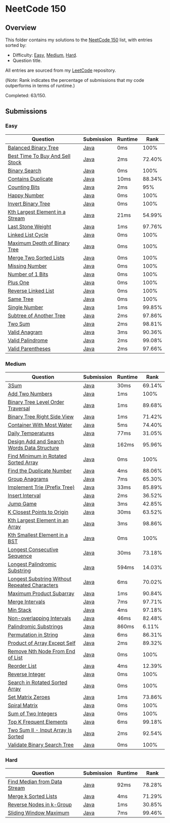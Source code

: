 # NeetCode 150

## Overview
This folder contains my solutions to the [NeetCode 150](https://leetcode.com/problem-list/plakya4j/) list,
with entries sorted by:
- Difficulty: [Easy](#easy), [Medium](#medium), [Hard](#hard).
- Question title.

All entries are sourced from my [LeetCode](https://github.com/shumarb/leetcode) repository.

(*Note*: Rank indicates the percentage of submissions that my code outperforms in terms of runtime.)

Completed: 63/150.

## Submissions
### Easy
| Question                                                                                                      | Submission                                                                                       | Runtime | Rank   |
|---------------------------------------------------------------------------------------------------------------|--------------------------------------------------------------------------------------------------|---------|--------|
| [Balanced Binary Tree](https://leetcode.com/problems/balanced-binary-tree/description/)                       | [Java](https://github.com/shumarb/leetcode/blob/main/submissions/BalancedBinaryTree.java)        | 0ms     | 100%   |
| [Best Time To Buy And Sell Stock](https://leetcode.com/problems/best-time-to-buy-and-sell-stock/description/) | [Java](https://github.com/shumarb/leetcode/blob/main/submissions/BestTimeToBuyAndSellStock.java) | 2ms     | 72.40% |
| [Binary Search](https://leetcode.com/problems/binary-search/description/)                                     | [Java](https://github.com/shumarb/leetcode/blob/main/submissions/BinarySearch.java)              | 0ms     | 100%   |
| [Contains Duplicate](https://leetcode.com/problems/contains-duplicate/description)                            | [Java](https://github.com/shumarb/leetcode/blob/main/submissions/ContainsDuplicate.java)         | 10ms    | 88.34% |
| [Counting Bits](https://leetcode.com/problems/counting-bits/description/)                                     | [Java](https://github.com/shumarb/leetcode/blob/main/submissions/CountingBits.java)              | 2ms     | 95%    |
| [Happy Number](https://leetcode.com/problems/happy-number/description/)                                       | [Java](https://github.com/shumarb/leetcode/blob/main/submissions/HappyNumber.java)               | 0ms     | 100%   |
| [Invert Binary Tree](https://leetcode.com/problems/invert-binary-tree/description/)                           | [Java](https://github.com/shumarb/leetcode/blob/main/submissions/InvertBinaryTree.java)          | 0ms     | 100%   |
| [Kth Largest Element in a Stream](https://leetcode.com/problems/kth-largest-element-in-a-stream/description/) | [Java](https://github.com/shumarb/leetcode/blob/main/submissions/KthLargest.java)                | 21ms    | 54.99% |
| [Last Stone Weight](https://leetcode.com/problems/last-stone-weight/description/)                             | [Java](https://github.com/shumarb/leetcode/blob/main/submissions/LastStoneWeight.java)           | 1ms     | 97.76% |
| [Linked List Cycle](https://leetcode.com/problems/linked-list-cycle/description/)                             | [Java](https://github.com/shumarb/leetcode/blob/main/submissions/LinkedListCycle.java)           | 0ms     | 100%   |
| [Maximum Depth of Binary Tree](https://leetcode.com/problems/maximum-depth-of-binary-tree/description/)       | [Java](https://github.com/shumarb/leetcode/blob/main/submissions/MaximumDepthOfBinaryTree.java)  | 0ms     | 100%   |
| [Merge Two Sorted Lists](https://leetcode.com/problems/merge-two-sorted-lists/description/)                   | [Java](https://github.com/shumarb/leetcode/blob/main/submissions/MergeTwoSortedLists.java)       | 0ms     | 100%   |
| [Missing Number](https://leetcode.com/problems/missing-number/description/)                                   | [Java](https://github.com/shumarb/leetcode/blob/main/submissions/MissingNumber.java)             | 0ms     | 100%   |
| [Number of 1 Bits](https://leetcode.com/problems/number-of-1-bits/description/)                               | [Java](https://github.com/shumarb/leetcode/blob/main/submissions/NumberOf1Bits.java)             | 0ms     | 100%   |
| [Plus One](https://leetcode.com/problems/plus-one/description/)                                               | [Java](https://github.com/shumarb/leetcode/blob/main/submissions/PlusOne.java)                   | 0ms     | 100%   |
| [Reverse Linked List](https://leetcode.com/problems/reverse-linked-list/description/)                         | [Java](https://github.com/shumarb/leetcode/blob/main/submissions/ReverseLinkedList.java)         | 0ms     | 100%   |
| [Same Tree](https://leetcode.com/problems/same-tree/description/)                                             | [Java](https://github.com/shumarb/leetcode/blob/main/submissions/SameTree.java)                  | 0ms     | 100%   |
| [Single Number](https://leetcode.com/problems/single-number/description/)                                     | [Java](https://github.com/shumarb/leetcode/blob/main/submissions/SingleNumber.java)              | 1ms     | 99.85% |
| [Subtree of Another Tree](https://leetcode.com/problems/subtree-of-another-tree/description/)                 | [Java](https://github.com/shumarb/leetcode/blob/main/submissions/SubtreeOfAnotherTree.java)      | 2ms     | 97.86% |
| [Two Sum](https://leetcode.com/problems/two-sum/description/)                                                 | [Java](https://github.com/shumarb/leetcode/blob/main/submissions/TwoSum.java)                    | 2ms     | 98.81% |
| [Valid Anagram](https://leetcode.com/problems/valid-anagram/description/)                                     | [Java](https://github.com/shumarb/leetcode/blob/main/submissions/ValidAnagram.java)              | 3ms     | 90.36% |
| [Valid Palindrome](https://leetcode.com/problems/valid-palindrome/description/)                               | [Java](https://github.com/shumarb/leetcode/blob/main/submissions/ValidPalindrome.java)           | 2ms     | 99.08% |
| [Valid Parentheses](https://leetcode.com/problems/valid-parentheses/description/)                             | [Java](https://github.com/shumarb/leetcode/blob/main/submissions/ValidParentheses.java)          | 2ms     | 97.66% |

### Medium
| Question                                                                                                                                   | Submission                                                                                                       | Runtime | Rank   |
|--------------------------------------------------------------------------------------------------------------------------------------------|------------------------------------------------------------------------------------------------------------------|---------|--------|
| [3Sum](https://leetcode.com/problems/3sum/description/)                                                                                    | [Java](https://github.com/shumarb/leetcode/blob/main/submissions/ThreeSum.java)                                  | 30ms    | 69.14% |
| [Add Two Numbers](https://leetcode.com/problems/add-two-numbers/description/)                                                              | [Java](https://github.com/shumarb/leetcode/blob/main/submissions/AddTwoNumbers.java)                             | 1ms     | 100%   |
| [Binary Tree Level Order Traversal](https://leetcode.com/problems/binary-tree-level-order-traversal/description/)                          | [Java](https://github.com/shumarb/leetcode/blob/main/submissions/BinaryTreeLevelOrderTraversal.java)             | 1ms     | 89.68% |
| [Binary Tree Right Side View](https://leetcode.com/problems/binary-tree-right-side-view/description/)                                      | [Java](https://github.com/shumarb/leetcode/blob/main/submissions/BinaryTreeRightSideView.java)                   | 1ms     | 71.42% |
| [Container With Most Water](https://leetcode.com/problems/container-with-most-water/description/)                                          | [Java](https://github.com/shumarb/leetcode/blob/main/submissions/ContainerWithMostWater.java)                    | 5ms     | 74.40% |
| [Daily Temperatures](https://leetcode.com/problems/daily-temperatures/description/)                                                        | [Java](https://github.com/shumarb/leetcode/blob/main/submissions/DailyTemperatures.java)                         | 77ms    | 31.05% |
| [Design Add and Search Words Data Structure](https://leetcode.com/problems/design-add-and-search-words-data-structure/description/)        | [Java](https://github.com/shumarb/leetcode/blob/main/submissions/DesignAddAndSearchWordsDataStructure.java)      | 162ms   | 95.96% | 
| [Find Minimum in Rotated Sorted Array](https://leetcode.com/problems/find-minimum-in-rotated-sorted-array/description/)                    | [Java](https://github.com/shumarb/leetcode/blob/main/submissions/FindMinimumInRotatedSortedArray.java)           | 0ms     | 100%   |
| [Find the Duplicate Number](https://leetcode.com/problems/find-the-duplicate-number/description/)                                          | [Java](https://github.com/shumarb/leetcode/blob/main/submissions/FindTheDuplicateNumber.java)                    | 4ms     | 88.06% |
| [Group Anagrams](https://leetcode.com/problems/group-anagrams/description/)                                                                | [Java](https://github.com/shumarb/leetcode/blob/main/submissions/GroupAnagrams.java)                             | 7ms     | 65.30% |
| [Implement Trie (Prefix Tree)](https://leetcode.com/problems/implement-trie-prefix-tree/description/)                                      | [Java](https://github.com/shumarb/leetcode/blob/main/submissions/Trie.java)                                      | 33ms    | 85.89% | 
| [Insert Interval](https://leetcode.com/problems/insert-interval/)                                                                          | [Java](https://github.com/shumarb/leetcode/blob/main/submissions/InsertInterval.java)                            | 2ms     | 36.52% |
| [Jump Game](https://leetcode.com/problems/jump-game/description/)                                                                          | [Java](https://github.com/shumarb/leetcode/blob/main/submissions/JumpGame.java)                                  | 3ms     | 42.85% |
| [K Closest Points to Origin](https://leetcode.com/problems/k-closest-points-to-origin/description/)                                        | [Java](https://github.com/shumarb/leetcode/blob/main/submissions/KClosestPointsToOrigin.java)                    | 30ms    | 63.52% |
| [Kth Largest Element in an Array](https://leetcode.com/problems/kth-largest-element-in-an-array/description/)                              | [Java](https://github.com/shumarb/leetcode/blob/main/submissions/KthLargestElementInAnArray.java)                | 3ms     | 98.86% |
| [Kth Smallest Element in a BST](https://leetcode.com/problems/kth-smallest-element-in-a-bst/description/)                                  | [Java](https://github.com/shumarb/leetcode/blob/main/submissions/KthSmallestElementInABST.java)                  | 0ms     | 100%   |
| [Longest Consecutive Sequence](https://leetcode.com/problems/longest-consecutive-sequence/description/)                                    | [Java](https://github.com/shumarb/leetcode/blob/main/submissions/LongestConsecutiveSequence.java)                | 30ms    | 73.18% |
| [Longest Palindromic Substring](https://leetcode.com/problems/longest-palindromic-substring/description/)                                  | [Java](https://github.com/shumarb/leetcode/blob/main/submissions/LongestPalindromicSubstring.java)               | 594ms   | 14.03% |
| [Longest Substring Without Repeated Characters](https://leetcode.com/problems/longest-substring-without-repeating-characters/description/) | [Java](https://github.com/shumarb/leetcode/blob/main/submissions/LongestSubstringWithoutRepeatedCharacters.java) | 6ms     | 70.02% |
| [Maximum Product Subarray](https://leetcode.com/problems/maximum-product-subarray/description/)                                            | [Java](https://github.com/shumarb/leetcode/blob/main/submissions/MaximumProductSubarray.java)                    | 1ms     | 90.84% |
| [Merge Intervals](https://leetcode.com/problems/merge-intervals/description/)                                                              | [Java](https://github.com/shumarb/leetcode/blob/main/submissions/MergeIntervals.java)                            | 7ms     | 97.71% |
| [Min Stack](https://leetcode.com/problems/min-stack/description/)                                                                          | [Java](https://github.com/shumarb/leetcode/blob/main/submissions/MinStack.java)                                  | 4ms     | 97.18% |
| [Non-overlapping Intervals](https://leetcode.com/problems/non-overlapping-intervals/description/)                                          | [Java](https://github.com/shumarb/leetcode/blob/main/submissions/NonOverlappingIntervals.java)                   | 46ms    | 82.48% |
| [Palindromic Substrings](https://leetcode.com/problems/palindromic-substrings/description/)                                                | [Java](https://github.com/shumarb/leetcode/blob/main/submissions/PalindromicSubstrings.java)                     | 860ms   | 6.11%  |
| [Permutation in String](https://leetcode.com/problems/permutation-in-string/description/)                                                  | [Java](https://github.com/shumarb/leetcode/blob/main/submissions/PermutationInString.java)                       | 6ms     | 86.31% |
| [Product of Array Except Self](https://leetcode.com/problems/product-of-array-except-self/description/)                                    | [Java](https://github.com/shumarb/leetcode/blob/main/submissions/ProductOfArrayExceptSelf.java)                  | 2ms     | 89.32% |
| [Remove Nth Node From End of List](https://leetcode.com/problems/remove-nth-node-from-end-of-list/description/)                            | [Java](https://github.com/shumarb/leetcode/blob/main/submissions/RemoveNthNodeFromEndOfList.java)                | 0ms     | 100%   |
| [Reorder List](https://leetcode.com/problems/reorder-list/description/)                                                                    | [Java](https://github.com/shumarb/leetcode/blob/main/submissions/ReorderList.java)                               | 4ms     | 12.39% |
| [Reverse Integer](https://leetcode.com/problems/reverse-integer/description/)                                                              | [Java](https://github.com/shumarb/leetcode/blob/main/submissions/ReverseInteger.java)                            | 0ms     | 100%   |
| [Search in Rotated Sorted Array](https://leetcode.com/problems/search-in-rotated-sorted-array/description/)                                | [Java](https://github.com/shumarb/leetcode/blob/main/submissions/SearchInRotatedSortedArray.java)                | 0ms     | 100%   |
| [Set Matrix Zeroes](https://leetcode.com/problems/set-matrix-zeroes/description/)                                                          | [Java](https://github.com/shumarb/leetcode/blob/main/submissions/SetMatrixZeroes.java)                           | 1ms     | 73.86% |
| [Spiral Matrix](https://leetcode.com/problems/spiral-matrix/description/)                                                                  | [Java](https://github.com/shumarb/leetcode/blob/main/submissions/SpiralMatrix.java)                              | 0ms     | 100%   |
| [Sum of Two Integers](https://leetcode.com/problems/sum-of-two-integers/description/)                                                      | [Java](https://github.com/shumarb/leetcode/blob/main/submissions/SumOfTwoIntegers.java)                          | 0ms     | 100%   |
| [Top K Frequent Elements](https://leetcode.com/problems/top-k-frequent-elements/description/)                                              | [Java](https://github.com/shumarb/leetcode/blob/main/submissions/TopKFrequentElements.java)                      | 6ms     | 99.18% |
| [Two Sum II - Input Array Is Sorted](https://leetcode.com/problems/two-sum-ii-input-array-is-sorted/description/)                          | [Java](https://github.com/shumarb/leetcode/blob/main/submissions/TwoSumTwoInputArrayIsSorted.java)               | 2ms     | 92.54% |
| [Validate Binary Search Tree](https://leetcode.com/problems/validate-binary-search-tree/description/)                                      | [Java](https://github.com/shumarb/leetcode/blob/main/submissions/ValidateBinarySearchTree.java)                  | 0ms     | 100%   | 

### Hard
| Question                                                                                                | Submission                                                                                  | Runtime | Rank   |
|---------------------------------------------------------------------------------------------------------|---------------------------------------------------------------------------------------------|---------|--------|
| [Find Median from Data Stream](https://leetcode.com/problems/find-median-from-data-stream/description/) | [Java](https://github.com/shumarb/leetcode/blob/main/submissions/MedianFinder.java)         | 92ms    | 78.28% |
| [Merge k Sorted Lists](https://leetcode.com/problems/merge-k-sorted-lists/description/)                 | [Java](https://github.com/shumarb/leetcode/blob/main/submissions/MergeKSortedLists.java)    | 4ms     | 71.29% |
| [Reverse Nodes in k-Group](https://leetcode.com/problems/reverse-nodes-in-k-group/description/)         | [Java](https://github.com/shumarb/leetcode/blob/main/submissions/ReverseNodesInKGroup.java) | 1ms     | 30.85% |
| [Sliding Window Maximum](https://leetcode.com/problems/sliding-window-maximum/description/)             | [Java](https://github.com/shumarb/leetcode/blob/main/submissions/SlidingWindowMaximum.java) | 7ms     | 99.46% |
